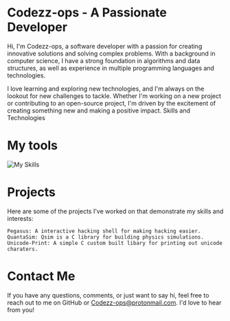 # Codezz-ops - A Passionate Developer

Hi, I'm Codezz-ops, a software developer with a passion for creating innovative solutions and solving complex problems. With a background in computer science, I have a strong foundation in algorithms and data structures, as well as experience in multiple programming languages and technologies.

I love learning and exploring new technologies, and I'm always on the lookout for new challenges to tackle. Whether I'm working on a new project or contributing to an open-source project, I'm driven by the excitement of creating something new and making a positive impact.
Skills and Technologies

# My tools
![My Skills](https://skillicons.dev/icons?i=linux,vscode,go,c)

# Projects

   Here are some of the projects I've worked on that demonstrate my skills and interests:

    Pegasus: A interactive hacking shell for making hacking easier.
    QuantaSim: Qsim is a C library for building physics simulations.
    Unicode-Print: A simple C custom built libary for printing out unicode charaters.

# Contact Me
    
If you have any questions, comments, or just want to say hi, feel free to reach out to me on GitHub or Codezz-ops@protonmail.com. I'd love to hear from you!
